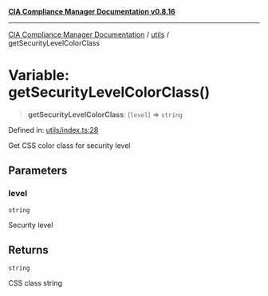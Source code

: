 [**CIA Compliance Manager Documentation v0.8.16**](../../README.md)

***

[CIA Compliance Manager Documentation](../../modules.md) / [utils](../README.md) / getSecurityLevelColorClass

# Variable: getSecurityLevelColorClass()

> **getSecurityLevelColorClass**: (`level`) => `string`

Defined in: [utils/index.ts:28](https://github.com/Hack23/cia-compliance-manager/blob/96f4020424aba8c55d4fe94eddf596babc070968/src/utils/index.ts#L28)

Get CSS color class for security level

## Parameters

### level

`string`

Security level

## Returns

`string`

CSS class string
